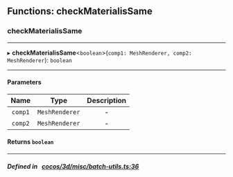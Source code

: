 ## Functions: checkMaterialisSame

### checkMaterialisSame


___
▸ **checkMaterialisSame**<`boolean`\>(`comp1: MeshRenderer, comp2: MeshRenderer`): `boolean`
___


#### Parameters

| Name | Type | Description |
| :------: | :------: | :------: |
| `comp1` | `MeshRenderer` | - |
| `comp2` | `MeshRenderer` | - |

#### Returns `boolean` 
___


##### Defined in &nbsp;   [cocos/3d/misc/batch-utils.ts:36](https://github.com/cocos-creator/engine/blob/c7bf6b8a9/cocos/3d/misc/batch-utils.ts#L36)&nbsp;
